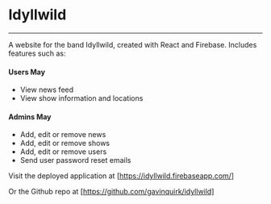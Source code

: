 # Idyllwild

---

A website for the band Idyllwild, created with React and Firebase. Includes features such as:

#### Users May

- View news feed
- View show information and locations

#### Admins May

- Add, edit or remove news
- Add, edit or remove shows
- Add, edit or remove users
- Send user password reset emails

Visit the deployed application at [https://idyllwild.firebaseapp.com/]

Or the Github repo at [https://github.com/gavinquirk/idyllwild]
